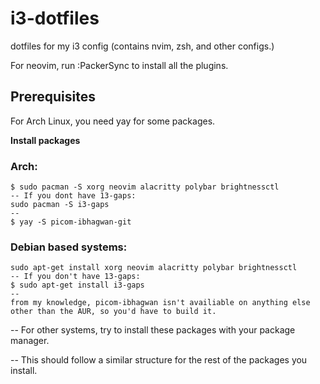 # i3-dotfiles
dotfiles for my i3 config (contains nvim, zsh, and other configs.)

For neovim, run :PackerSync to install all the plugins.

## Prerequisites 
For Arch Linux, you need yay for some packages.

**Install packages**

### Arch:
```
$ sudo pacman -S xorg neovim alacritty polybar brightnessctl
-- If you dont have 13-gaps:
sudo pacman -S i3-gaps
--
$ yay -S picom-ibhagwan-git
```
### Debian based systems:
```
sudo apt-get install xorg neovim alacritty polybar brightnessctl
-- If you don't have 13-gaps:
$ sudo apt-get install i3-gaps
--
from my knowledge, picom-ibhagwan isn't availiable on anything else other than the AUR, so you'd have to build it.
```
-- For other systems, try to install these packages with your package manager.

-- This should follow a similar structure for the rest of the packages you install.
